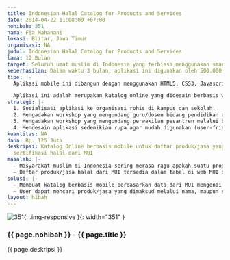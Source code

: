 ```yaml
---
title: Indonesian Halal Catalog for Products and Services
date: 2014-04-22 11:08:00 +07:00
nohibah: 351
nama: Fia Mahanani
lokasi: Blitar, Jawa Timur
organisasi: NA
judul: Indonesian Halal Catalog for Products and Services
lama: 12 Bulan
target: Seluruh umat muslim di Indonesia yang terbiasa menggunakan smartphone.
keberhasilan: Dalam waktu 3 bulan, aplikasi ini digunakan oleh 500.000 muslim di Indonesia.
tipe: |-
  Aplikasi mobile ini dibangun dengan menggunakan HTML5, CSS3, Javascript dan SQL. Didesain sedemikian rupa sehingga dapat berjalan baik di platform Android, iOS, Windows Phone maupun Blackberry.

  Aplikasi ini adalah merupakan katalog online yang didesain berbasis web sehingga mudah digunakan dimana saja dan kapan saja umat muslim Indonesia ingin mengecek apakah suatu produk/jasa telah memiliki sertifikat halal dari MUI atau belum. Input didapat dari nama, pemindaian bar code maupun QR code. Output berupa detail status sertifikasi dari produk/jasa yang dimaksud.
strategi: |-
  1. Sosialisasi aplikasi ke organisasi rohis di kampus dan sekolah.
  2. Mengadakan workshop yang mengundang guru/dosen bidang pendidikan agama Islam.
  3. Mengadakan workshop yang mengundang perwakilan pesantren melalui bantuan kementrian agama RI.
  4. Mendesain aplikasi sedemikian rupa agar mudah digunakan (user-friendly) serta kompatibel dengan gadget yang memiliki sistem operasi dan resolusi layar berbeda-beda.
kuantitas: NA
dana: Rp. 125 Juta
deskripsi: Katalog Online berbasis mobile untuk daftar produk/jasa yang telah memiliki
  sertifikasi halal dari MUI
masalah: |-
  – Masyarakat muslim di Indonesia sering merasa ragu apakah suatu produk/jasa sudah memiliki sertifikasi halal atau belum
  – Daftar produk/jasa halal dari MUI tersedia dalam tabel di web MUI dan belum tersedia versi mobile-nya sehingga tidak fleksibel untuk diakses
solusi: |-
  – Membuat katalog berbasis mobile berdasarkan data dari MUI mengenai produk/jasa yang telah memiliki sertifikat halal
  – User dapat mencari produk/jasa yang dimaksud melalui nama, maupun scan QR code atau barcode.
layout: hibah
---
```


![351](/static/img/hibahcms/351.png){: .img-responsive }{: width="351" }

### {{ page.nohibah }} - {{ page.title }}

{{ page.deskripsi }}
